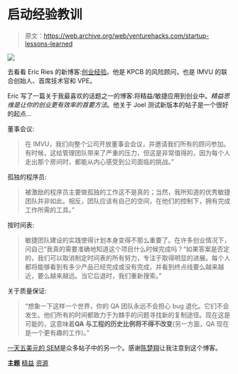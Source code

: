 # 启动经验教训

> 原文：<https://web.archive.org/web/venturehacks.com/startup-lessons-learned>

[![](img/9375bf9650c1a4b4e3e02a2e02ee76aa.png)](https://web.archive.org/web/20221006051757/http://startuplessonslearned.blogspot.com/)

去看看 Eric Ries 的新博客:[创业经验](https://web.archive.org/web/20221006051757/http://startuplessonslearned.blogspot.com/)。他是 KPCB 的风险顾问，也是 IMVU 的联合创始人、首席技术官和 VPE。

Eric 写了一篇关于我最喜欢的话题之一的博客:将精益/敏捷应用到创业中。*精益思维是让你的创业更有效率的首要方法*。他关于 Joel 测试新版本的帖子是一个很好的起点…

董事会议:

> 在 IMVU，我们向整个公司开放董事会会议，并邀请我们所有的顾问参加。有时候，这给管理团队带来了严重的压力，但这是非常值得的，因为每个人走出那个房间时，都能从内心感受到公司面临的挑战。”

孤独的程序员:

> 被激励的程序员主要做孤独的工作这不是真的；当然，我所知道的优秀敏捷团队并非如此。相反，团队应该有自己的空间，在他们的控制下，拥有完成工作所需的工具。”

按时间表:

> 敏捷团队建设的实践使得计划本身变得不那么重要了。在许多创业情况下，问自己“我真的需要准确地知道这个项目什么时候完成吗？“如果答案是否定的，我们可以取消制定时间表的所有努力，专注于取得明显的进展。每个人都将能够看到有多少产品已经完成或没有完成，并看到终点线要么越来越近，要么越来越远。当它后退时，我们重新搜索。”

关于质量保证:

> “想象一下这样一个世界，你的 QA 团队永远不会担心 bug 退化。它们不会发生。他们所有的时间都致力于为棘手的问题寻找新的复制途径。现在这是可能的，这意味着**QA 与工程的历史比例将不得不改变**(另一方面，QA 现在是一个更有趣的工作)。”

[一天五美元的 SEM](https://web.archive.org/web/20221006051757/http://startuplessonslearned.blogspot.com/2008/09/sem-on-five-dollars-day.html)是众多帖子中的另一个。感谢[陈楚翔](https://web.archive.org/web/20221006051757/http://andrewchenblog.com/)让我注意到这个博客。

**主题** [精益](https://web.archive.org/web/20221006051757/https://venturehacks.com/topics/lean) [资源](https://web.archive.org/web/20221006051757/https://venturehacks.com/topics/resources)